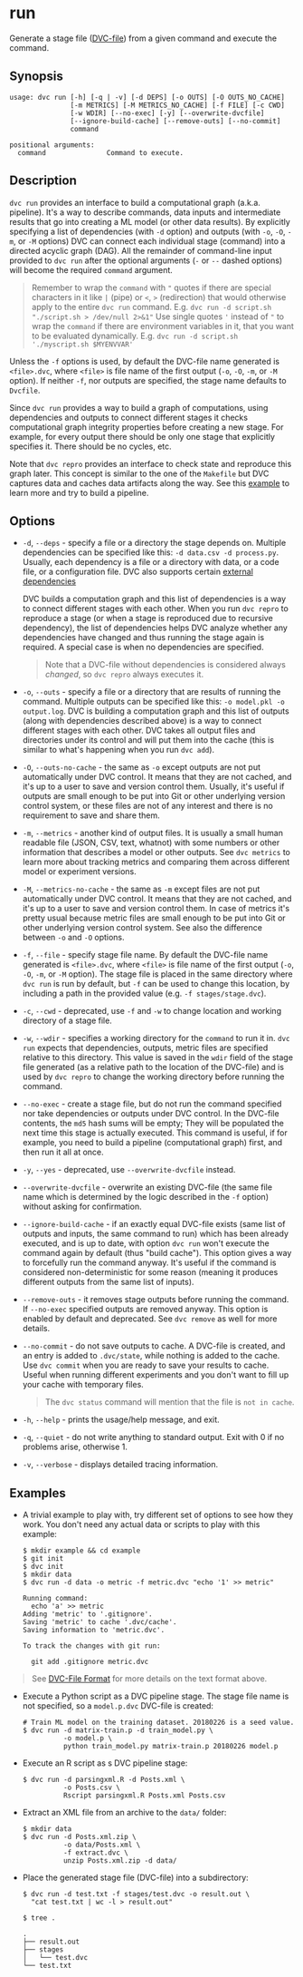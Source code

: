 # run

Generate a stage file ([DVC-file](/doc/user-guide/dvc-file-format)) from a given
command and execute the command.

## Synopsis

```usage
usage: dvc run [-h] [-q | -v] [-d DEPS] [-o OUTS] [-O OUTS_NO_CACHE]
               [-m METRICS] [-M METRICS_NO_CACHE] [-f FILE] [-c CWD]
               [-w WDIR] [--no-exec] [-y] [--overwrite-dvcfile]
               [--ignore-build-cache] [--remove-outs] [--no-commit]
               command

positional arguments:
  command               Command to execute.
```

## Description

`dvc run` provides an interface to build a computational graph (a.k.a.
pipeline). It's a way to describe commands, data inputs and intermediate results
that go into creating a ML model (or other data results). By explicitly
specifying a list of dependencies (with `-d` option) and outputs (with `-o`,
`-O`, `-m`, or `-M` options) DVC can connect each individual stage (command)
into a directed acyclic graph (DAG). All the remainder of command-line input
provided to `dvc run` after the optional arguments (`-` or `--` dashed options)
will become the required `command` argument.

> Remember to wrap the `command` with `"` quotes if there are special characters
> in it like `|` (pipe) or `<`, `>` (redirection) that would otherwise apply to
> the entire `dvc run` command. E.g.
> `dvc run -d script.sh "./script.sh > /dev/null 2>&1"` Use single quotes `'`
> instead of `"` to wrap the `command` if there are environment variables in it,
> that you want to be evaluated dynamically. E.g.
> `dvc run -d script.sh './myscript.sh $MYENVVAR'`

Unless the `-f` options is used, by default the DVC-file name generated is
`<file>.dvc`, where `<file>` is file name of the first output (`-o`, `-O`, `-m`,
or `-M` option). If neither `-f`, nor outputs are specified, the stage name
defaults to `Dvcfile`.

Since `dvc run` provides a way to build a graph of computations, using
dependencies and outputs to connect different stages it checks computational
graph integrity properties before creating a new stage. For example, for every
output there should be only one stage that explicitly specifies it. There should
be no cycles, etc.

Note that `dvc repro` provides an interface to check state and reproduce this
graph later. This concept is similar to the one of the `Makefile` but DVC
captures data and caches <abbr>data artifacts</abbr> along the way. See this
[example](/doc/get-started/example-pipeline) to learn more and try to build a
pipeline.

## Options

- `-d`, `--deps` - specify a file or a directory the stage depends on. Multiple
  dependencies can be specified like this: `-d data.csv -d process.py`. Usually,
  each dependency is a file or a directory with data, or a code file, or a
  configuration file. DVC also supports certain
  [external dependencies](/doc/user-guide/external-dependencies)

  DVC builds a computation graph and this list of dependencies is a way to
  connect different stages with each other. When you run `dvc repro` to
  reproduce a stage (or when a stage is reproduced due to recursive dependency),
  the list of dependencies helps DVC analyze whether any dependencies have
  changed and thus running the stage again is required. A special case is when
  no dependencies are specified.

  > Note that a DVC-file without dependencies is considered always _changed_, so
  > `dvc repro` always executes it.

- `-o`, `--outs` - specify a file or a directory that are results of running the
  command. Multiple outputs can be specified like this:
  `-o model.pkl -o output.log`. DVC is building a computation graph and this
  list of outputs (along with dependencies described above) is a way to connect
  different stages with each other. DVC takes all output files and directories
  under its control and will put them into the cache (this is similar to what's
  happening when you run `dvc add`).

- `-O`, `--outs-no-cache` - the same as `-o` except outputs are not put
  automatically under DVC control. It means that they are not cached, and it's
  up to a user to save and version control them. Usually, it's useful if outputs
  are small enough to be put into Git or other underlying version control
  system, or these files are not of any interest and there is no requirement to
  save and share them.

- `-m`, `--metrics` - another kind of output files. It is usually a small human
  readable file (JSON, CSV, text, whatnot) with some numbers or other
  information that describes a model or other outputs. See `dvc metrics` to
  learn more about tracking metrics and comparing them across different model or
  experiment versions.

- `-M`, `--metrics-no-cache` - the same as `-m` except files are not put
  automatically under DVC control. It means that they are not cached, and it's
  up to a user to save and version control them. In case of metrics it's pretty
  usual because metric files are small enough to be put into Git or other
  underlying version control system. See also the difference between `-o` and
  `-O` options.

- `-f`, `--file` - specify stage file name. By default the DVC-file name
  generated is `<file>.dvc`, where `<file>` is file name of the first output
  (`-o`, `-O`, `-m`, or `-M` option). The stage file is placed in the same
  directory where `dvc run` is run by default, but `-f` can be used to change
  this location, by including a path in the provided value (e.g.
  `-f stages/stage.dvc`).

- `-c`, `--cwd` - deprecated, use `-f` and `-w` to change location and working
  directory of a stage file.

- `-w`, `--wdir` - specifies a working directory for the `command` to run it in.
  `dvc run` expects that dependencies, outputs, metric files are specified
  relative to this directory. This value is saved in the `wdir` field of the
  stage file generated (as a relative path to the location of the DVC-file) and
  is used by `dvc repro` to change the working directory before running the
  command.

- `--no-exec` - create a stage file, but do not run the command specified nor
  take dependencies or outputs under DVC control. In the DVC-file contents, the
  `md5` hash sums will be empty; They will be populated the next time this stage
  is actually executed. This command is useful, if for example, you need to
  build a pipeline (computational graph) first, and then run it all at once.

- `-y`, `--yes` - deprecated, use `--overwrite-dvcfile` instead.

- `--overwrite-dvcfile` - overwrite an existing DVC-file (the same file name
  which is determined by the logic described in the `-f` option) without asking
  for confirmation.

- `--ignore-build-cache` - if an exactly equal DVC-file exists (same list of
  outputs and inputs, the same command to run) which has been already executed,
  and is up to date, with option `dvc run` won't execute the command again by
  default (thus "build cache"). This option gives a way to forcefully run the
  command anyway. It's useful if the command is considered non-deterministic for
  some reason (meaning it produces different outputs from the same list of
  inputs).

- `--remove-outs` - it removes stage outputs before running the command. If
  `--no-exec` specified outputs are removed anyway. This option is enabled by
  default and deprecated. See `dvc remove` as well for more details.

- `--no-commit` - do not save outputs to cache. A DVC-file is created, and an
  entry is added to `.dvc/state`, while nothing is added to the cache. Use
  `dvc commit` when you are ready to save your results to cache. Useful when
  running different experiments and you don't want to fill up your cache with
  temporary files.

  > The `dvc status` command will mention that the file is `not in cache`.

- `-h`, `--help` - prints the usage/help message, and exit.

- `-q`, `--quiet` - do not write anything to standard output. Exit with 0 if no
  problems arise, otherwise 1.

- `-v`, `--verbose` - displays detailed tracing information.

## Examples

- A trivial example to play with, try different set of options to see how they
  work. You don't need any actual data or scripts to play with this example:

  ```dvc
  $ mkdir example && cd example
  $ git init
  $ dvc init
  $ mkdir data
  $ dvc run -d data -o metric -f metric.dvc "echo '1' >> metric"

  Running command:
    echo 'a' >> metric
  Adding 'metric' to '.gitignore'.
  Saving 'metric' to cache '.dvc/cache'.
  Saving information to 'metric.dvc'.

  To track the changes with git run:

    git add .gitignore metric.dvc
  ```

> See [DVC-File Format](/doc/user-guide/dvc-file-format) for more details on the
> text format above.

- Execute a Python script as a DVC pipeline stage. The stage file name is not
  specified, so a `model.p.dvc` DVC-file is created:

  ```dvc
  # Train ML model on the training dataset. 20180226 is a seed value.
  $ dvc run -d matrix-train.p -d train_model.py \
            -o model.p \
            python train_model.py matrix-train.p 20180226 model.p
  ```

- Execute an R script as s DVC pipeline stage:

  ```dvc
  $ dvc run -d parsingxml.R -d Posts.xml \
            -o Posts.csv \
            Rscript parsingxml.R Posts.xml Posts.csv
  ```

- Extract an XML file from an archive to the `data/` folder:

  ```dvc
  $ mkdir data
  $ dvc run -d Posts.xml.zip \
            -o data/Posts.xml \
            -f extract.dvc \
            unzip Posts.xml.zip -d data/
  ```

- Place the generated stage file (DVC-file) into a subdirectory:

  ```dvc
  $ dvc run -d test.txt -f stages/test.dvc -o result.out \
    "cat test.txt | wc -l > result.out"

  $ tree .

  .
  ├── result.out
  ├── stages
  │   └── test.dvc
  └── test.txt
  ```
